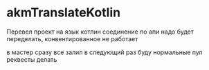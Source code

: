 # akmTranslateKotlin

Перевел проект на язык котлин
соединение по апи надо будет переделать, конвентированное не работает

в мастер сразу все залил
в следующий раз буду нормальные пул реквесты делать